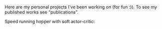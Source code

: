 Here are my personal projects I've been working on (for fun :)). To see my published works see "publications".

Speed running hopper with soft actor-critic:
